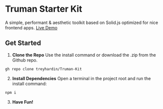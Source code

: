 # Truman Starter Kit
A simple, performant & aesthetic toolkit based on Solid.js optimized for nice frontend apps. [Live Demo](https://truman-kit.vercel.app/)


## Get Started

1. **Clone the Repo**
Use the install command or download the .zip from the Github repo.

```bash
gh repo clone treyhardin/Truman-Kit
```

2. **Install Dependencies**
Open a terminal in the project root and run the install command:
```bash
npm i
```

3. **Have Fun!**


